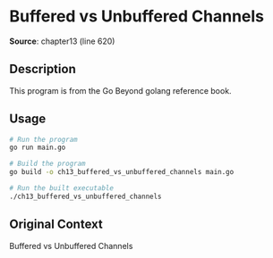 # Buffered vs Unbuffered Channels

**Source**: chapter13 (line 620)

## Description

This program is from the Go Beyond golang reference book.

## Usage

```bash
# Run the program
go run main.go

# Build the program
go build -o ch13_buffered_vs_unbuffered_channels main.go

# Run the built executable
./ch13_buffered_vs_unbuffered_channels
```

## Original Context

Buffered vs Unbuffered Channels
